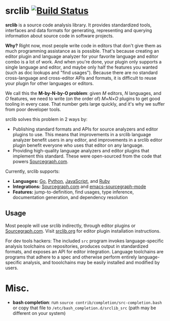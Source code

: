 # srclib [![Build Status](https://travis-ci.org/sourcegraph/srclib.png?branch=master)](https://travis-ci.org/sourcegraph/srclib)

**srclib** is a source code analysis library. It provides standardized tools,
interfaces and data formats for generating, representing and querying
information about source code in software projects.

**Why?** Right now, most people write code in editors that don't give them as
much programming assistance as is possible. That's because creating an editor
plugin and language analyzer for your favorite language and editor combo is a
lot of work. And when you're done, your plugin only supports a single language
and editor, and maybe only half the features you wanted (such as doc lookups and
"find usages"). Because there are no standard cross-language and cross-editor
APIs and formats, it is difficult to reuse your plugin for other languages or
editors.

We call this the **M-by-N-by-O problem**: given *M* editors, *N* languages, and
*O* features, we need to write (on the order of) *M*&times;*N*&times;*O* plugins
to get good tooling in every case. That number gets large quickly, and it's why
we suffer from poor developer tools.

srclib solves this problem in 2 ways by:
* Publishing standard formats and APIs for source analyzers and editor plugins
  to use. This means that improvements in a srclib language analyzer benefit
  users in any editor, and improvements in a srclib editor plugin benefit
  everyone who uses that editor on any language.
* Providing high-quality language analyzers and editor plugins that implement
  this standard. These were open-sourced from the code that powers
  [Sourcegraph.com](https://sourcegraph.com).

Currently, srclib supports:
* **Languages:** [Go](https://sourcegraph.com/sourcegraph/srclib-go),
  [Python](https://sourcegraph.com/sourcegraph/srclib-python),
  [JavaScript](https://sourcegraph.com/sourcegraph/srclib-javascript), and
  [Ruby](https://sourcegraph.com/sourcegraph/srclib-ruby)
* **Integrations:** [Sourcegraph.com](https://sourcegraph.com) and
  [emacs-sourcegraph-mode](https://github.com/sourcegraph/emacs-sourcegraph-mode)
* **Features:** jump-to-definition, find usages, type inference, documentation
  generation, and dependency resolution

## Usage

Most people will use srclib indirectly, through editor plugins or
[Sourcegraph.com](https://sourcegraph.com). Visit
[srclib.org](http://srclib.org) for editor plugin installation instructions.

For dev tools hackers: The included `src` program invokes language-specific
analysis toolchains on repositories, produces output in standardized formats,
and exposes an API for editor integration. Language toolchains are programs that
adhere to a spec and otherwise perform entirely language-specific analysis, and
tooolchains may be easily installed and modified by users.

# Misc.

* **bash completion**: run `source contrib/completion/src-completion.bash` or
  copy that file to `/etc/bash_completion.d/srclib_src` (path may be different
  on your system)
